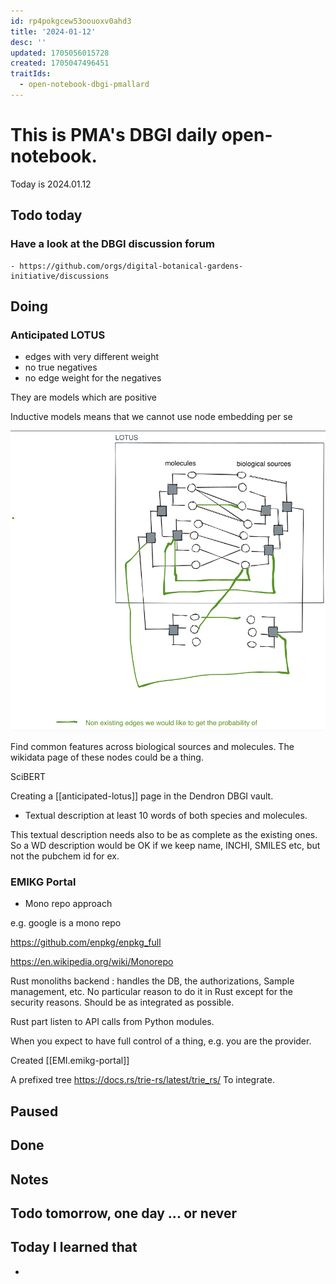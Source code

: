 ```yaml
---
id: rp4pokgcew53oouoxv0ahd3
title: '2024-01-12'
desc: ''
updated: 1705056015728
created: 1705047496451
traitIds:
  - open-notebook-dbgi-pmallard
---
```



# This is PMA's DBGI daily open-notebook.

Today is 2024.01.12

## Todo today

### Have a look at the DBGI discussion forum
    - https://github.com/orgs/digital-botanical-gardens-initiative/discussions
###
###

## Doing


### Anticipated LOTUS

- edges with very different weight
- no true negatives
- no edge weight for the negatives

They are models which are positive 

Inductive models means that we cannot use node embedding per se

![](/assets/images/2024-01-12-10-15-07.png)


Find common features across biological sources and molecules.
The wikidata page of these nodes could be a thing.

SciBERT

Creating a [[anticipated-lotus]] page in the Dendron DBGI vault.

- Textual description at least 10 words of both species and molecules.

This textual description needs also to be as complete as the existing ones.
So a WD description would be OK if we keep name, INCHI, SMILES etc, but not the pubchem id for ex.


### EMIKG Portal

- Mono repo approach

e.g. google is a mono repo 

https://github.com/enpkg/enpkg_full

https://en.wikipedia.org/wiki/Monorepo

Rust monoliths backend : handles the DB, the authorizations, Sample management, etc. No particular reason to do it in Rust except for the security reasons. Should be as integrated as possible.

Rust part listen to API calls from Python modules.


When you expect to have full control of a thing, e.g. you are the provider. 


Created [[EMI.emikg-portal]]


A prefixed tree https://docs.rs/trie-rs/latest/trie_rs/
To integrate.




## Paused

## Done

## Notes

## Todo tomorrow, one day ... or never

###
###
###


## Today I learned that

-